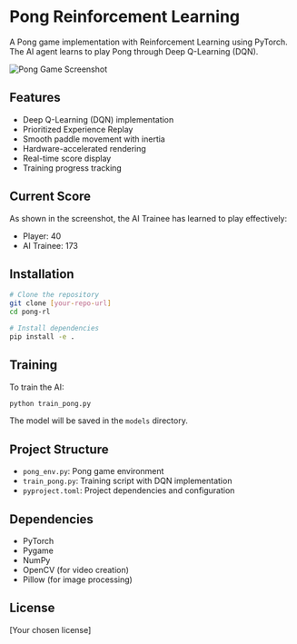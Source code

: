 # Pong Reinforcement Learning

A Pong game implementation with Reinforcement Learning using PyTorch. The AI agent learns to play Pong through Deep Q-Learning (DQN).

![Pong Game Screenshot](docs/images/pong_game.png)

## Features

- Deep Q-Learning (DQN) implementation
- Prioritized Experience Replay
- Smooth paddle movement with inertia
- Hardware-accelerated rendering
- Real-time score display
- Training progress tracking

## Current Score
As shown in the screenshot, the AI Trainee has learned to play effectively:
- Player: 40
- AI Trainee: 173

## Installation

```bash
# Clone the repository
git clone [your-repo-url]
cd pong-rl

# Install dependencies
pip install -e .
```

## Training

To train the AI:

```bash
python train_pong.py
```

The model will be saved in the `models` directory.

## Project Structure

- `pong_env.py`: Pong game environment
- `train_pong.py`: Training script with DQN implementation
- `pyproject.toml`: Project dependencies and configuration

## Dependencies

- PyTorch
- Pygame
- NumPy
- OpenCV (for video creation)
- Pillow (for image processing)

## License

[Your chosen license] 